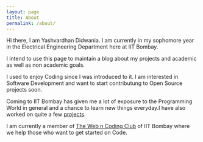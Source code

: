 ```yaml
---
layout: page
title: About
permalink: /about/
---
```


Hi there, I am Yashvardhan Didwania. I am currently in  my sophomore year in the Electrical Engineering Department  here at IIT Bombay.

I intend to use this page to maintain a blog about 
my projects and academic as well as non academic goals.

I used to enjoy Coding since I was introduced to it. I am interested in Software Development and want to start contributung to Open Source projects soon.

Coming to IIT Bombay has given me a lot of exposure to the Programming World in general and a chance to learn new things everyday.I have also worked on quite a few [projects][projects].

I am currently a member of [The Web n Coding Club][WnCC] of IIT Bombay where we help those who want to get started on Code.

[projects]: /projects
[WnCC]: http://wncc-iitb.org
